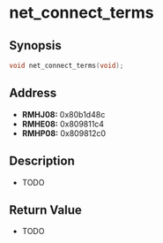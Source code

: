 # net_connect_terms



Synopsis
--------
```C++
void net_connect_terms(void);
```



Address
-------
 * __RMHJ08:__ 0x80b1d48c
 * __RMHE08:__ 0x809811c4
 * __RMHP08:__ 0x809812c0



Description
-----------
 * TODO



Return Value
------------
 * TODO
